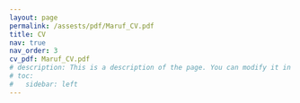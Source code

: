 ```yaml
---
layout: page
permalink: /assests/pdf/Maruf_CV.pdf
title: CV
nav: true
nav_order: 3
cv_pdf: Maruf_CV.pdf
# description: This is a description of the page. You can modify it in '_pages/cv.md'. You can also change or remove the top pdf download button.
# toc:
#   sidebar: left
---
```

